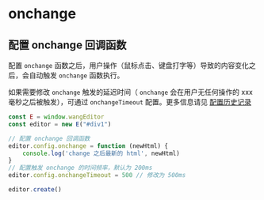 # onchange

## 配置 onchange 回调函数

配置 `onchange` 函数之后，用户操作（鼠标点击、键盘打字等）导致的内容变化之后，会自动触发 `onchange` 函数执行。

如果需要修改 `onchange` 触发的延迟时间（ `onchange` 会在用户无任何操作的 xxx 毫秒之后被触发），可通过 `onchangeTimeout` 配置。更多信息请见 [配置历史记录](http://www.wangeditor.com/doc/pages/03-%E9%85%8D%E7%BD%AE%E8%8F%9C%E5%8D%95/09-%E9%85%8D%E7%BD%AE%E5%8E%86%E5%8F%B2%E8%AE%B0%E5%BD%95.html)

```js
const E = window.wangEditor
const editor = new E("#div1")

// 配置 onchange 回调函数
editor.config.onchange = function (newHtml) {
    console.log('change 之后最新的 html', newHtml)
}
// 配置触发 onchange 的时间频率，默认为 200ms
editor.config.onchangeTimeout = 500 // 修改为 500ms

editor.create()
```
